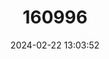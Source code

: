 ---
title: "160996"
category: "Troides amphrysus"
draft: false
date: 2024-02-22 13:03:52
languages:
  English: ["Malay Birdwing"]
---